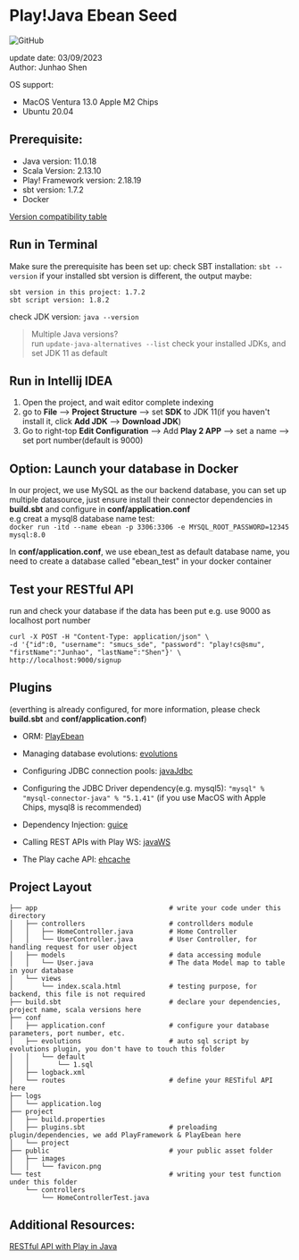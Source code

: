 # Play!Java Ebean Seed
![GitHub](https://img.shields.io/github/license/ECMGit/play-java-ebean-seed)

update date: 03/09/2023  
Author: Junhao Shen

OS support:
- MacOS Ventura 13.0 Apple M2 Chips
- Ubuntu 20.04

## Prerequisite:
- Java version: 11.0.18
- Scala Version: 2.13.10
- Play! Framework version: 2.18.19
- sbt version: 1.7.2
- Docker

[Version compatibility table](https://docs.scala-lang.org/overviews/jdk-compatibility/overview.html)

## Run in Terminal
Make sure the prerequisite has been set up:
check SBT installation: `sbt --version`
if your installed sbt version is different, the output maybe:
```
sbt version in this project: 1.7.2
sbt script version: 1.8.2
```  

check JDK version: `java --version`
> Multiple Java versions?  
run `update-java-alternatives --list` check your installed JDKs, and set JDK 11 as default

## Run in Intellij IDEA
1. Open the project, and wait editor complete indexing
2. go to **File** --> **Project Structure** -->  set **SDK** to JDK 11(if you haven't install it, click **Add JDK** --> **Download JDK**)
3. Go to right-top **Edit Configuration** --> Add **Play 2 APP** --> set a name --> set port number(default is 9000)


## Option: Launch your database in Docker
In our project, we use MySQL as the our backend database, you can set up multiple datasource, just ensure install their connector dependencies in **build.sbt** and configure in **conf/application.conf**  
e.g creat a mysql8 database name test:  
`docker run -itd --name ebean -p 3306:3306 -e MYSQL_ROOT_PASSWORD=12345 mysql:8.0`

In **conf/application.conf**, we use ebean_test as default database name, you need to create a database called "ebean_test" in your docker container

## Test your RESTful API
run and check your database if the data has been put
e.g. use 9000 as localhost port number
```
curl -X POST -H "Content-Type: application/json" \
-d '{"id":0, "username": "smucs_sde", "password": "play!cs@smu", "firstName":"Junhao", "lastName":"Shen"}' \
http://localhost:9000/signup
```


## Plugins
(everthing is already configured, for more information, please check **build.sbt** and **conf/application.conf**)
- ORM: [PlayEbean](https://www.playframework.com/documentation/2.6.x/JavaEbean)
- Managing database evolutions: [evolutions](https://www.playframework.com/documentation/2.8.x/Evolutions)
- Configuring JDBC connection pools: [javaJdbc](https://www.playframework.com/documentation/2.8.19/AccessingAnSQLDatabase)

- Configuring the JDBC Driver dependency(e.g. mysql5): `"mysql" % "mysql-connector-java" % "5.1.41"` 
(if you use MacOS with Apple Chips, mysql8 is recommended)

- Dependency Injection: [guice](https://www.playframework.com/documentation/2.8.x/JavaDependencyInjection)

- Calling REST APIs with Play WS: [javaWS](https://www.playframework.com/documentation/2.8.x/JavaWS)

- The Play cache API: [ehcache](https://www.playframework.com/documentation/2.8.x/JavaCache)

## Project Layout
```
├── app                                 # write your code under this directory
│   ├── controllers                     # controllders module
│   │   ├── HomeController.java         # Home Controller
│   │   └── UserController.java         # User Controller, for handling request for user object
│   ├── models                          # data accessing module
│   │   └── User.java                   # The data Model map to table in your database
│   └── views                           
│       └── index.scala.html            # testing purpose, for backend, this file is not required
├── build.sbt                           # declare your dependencies, project name, scala versions here
├── conf
│   ├── application.conf                # configure your database parameters, port number, etc.
│   ├── evolutions                      # auto sql script by evolutions plugin, you don't have to touch this folder
│   │   └── default
│   │       └── 1.sql
│   ├── logback.xml
│   └── routes                          # define your RESTiful API here
├── logs
│   └── application.log
├── project
│   ├── build.properties
│   ├── plugins.sbt                     # preloading plugin/dependencies, we add PlayFramework & PlayEbean here
│   └── project
├── public                              # your public asset folder
│   ├── images
│   │   └── favicon.png
└── test                                # writing your test function under this folder
    └── controllers
        └── HomeControllerTest.java
```


## Additional Resources:
[RESTful API with Play in Java](https://www.baeldung.com/rest-api-with-play)
